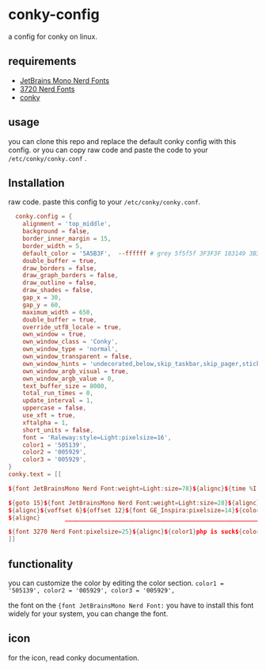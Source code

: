 
# conky-config

a config for conky on linux.


## requirements

 - [JetBrains Mono Nerd Fonts](https://www.nerdfonts.com/font-downloads)
 - [3720 Nerd Fonts](https://www.nerdfonts.com/font-downloads)
 - [conky](https://github.com/brndnmtthws/conky)


## usage

you can clone this repo and replace the default conky config with this config. or you can copy raw code and paste the code to your `/etc/conky/conky.conf` .


## Installation

raw code. paste this config to your `/etc/conky/conky.conf`.


```conf
  conky.config = {
    alignment = 'top_middle',
	background = false,
	border_inner_margin = 15,
	border_width = 5,
	default_color = '5A5B3F',  --ffffff # grey 5f5f5f 3F3F3F 183149 3B3B3B 26211F
	double_buffer = true,
	draw_borders = false,
	draw_graph_borders = false,
	draw_outline = false,
	draw_shades = false,
	gap_x = 30,
	gap_y = 60,
	maximum_width = 650,
	double_buffer = true,
	override_utf8_locale = true,
    own_window = true,
    own_window_class = 'Conky',
    own_window_type = 'normal',
	own_window_transparent = false,
	own_window_hints = 'undecorated,below,skip_taskbar,skip_pager,sticky',
	own_window_argb_visual = true,
	own_window_argb_value = 0,
	text_buffer_size = 8000,
	total_run_times = 0,
	update_interval = 1,
	uppercase = false,
	use_xft = true,
	xftalpha = 1,
	short_units = false,
	font = 'Raleway:style=Light:pixelsize=16',
	color1 = '505139',
	color2 = '005929',
	color3 = '005929',
}
conky.text = [[

${font JetBrainsMono Nerd Font:weight=Light:size=78}${alignc}${time %I:%M}${font}

${goto 15}${font JetBrainsMono Nerd Font:weight=Light:size=28}${alignc} ${time %A %B %d}${font}
${alignc}${voffset 6}${offset 12}${font GE_Inspira:pixelsize=14}${color 86877A}HD ${offset 9}$color${fs_free /} / ${fs_size /}${offset 30}${color 86877A}RAM ${offset 9}$color$mem / $memmax${offset 30}${color 86877A}CPU ${offset 9}$color${cpu cpu0}%
${alignc}       __________________________________________________________________________

${font 3270 Nerd Font:pixelsize=25}${alignc}${color1}php is suck${color}
]]
```

## functionality
you can customize the color by editing the color section. `color1 = '505139',
	color2 = '005929',
	color3 = '005929',`

the font on the `{font JetBrainsMono Nerd Font:`
you have to install this font widely for your system, you can change the font.
## icon
for the icon, read conky documentation.

